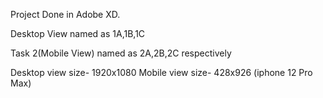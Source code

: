 Project Done in Adobe XD.

Desktop View named as 1A,1B,1C 

Task 2(Mobile View) named as 2A,2B,2C respectively


Desktop view size- 1920x1080
Mobile view size- 428x926 (iphone 12 Pro Max)
